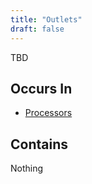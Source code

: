 ```yaml
---
title: "Outlets"
draft: false
---
```


TBD

## Occurs In
* [Processors](onclauses)

## Contains 
Nothing
